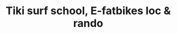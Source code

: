 ---
title: "Tiki surf school, E-fatbikes loc & rando"
url: /labenne/tiki-surf-school-e-fatbikes-loc-und-rando/
shop: Mieten
---